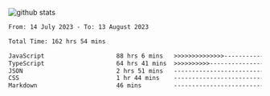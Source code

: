 
![github stats](https://github-readme-stats.vercel.app/api?username=realmahd1&show_icons=true&theme=codeSTACKr&hide_rank=true&count_private=true)

<!--START_SECTION:waka-->

```txt
From: 14 July 2023 - To: 13 August 2023

Total Time: 162 hrs 54 mins

JavaScript                    88 hrs 6 mins   >>>>>>>>>>>>>>-----------   54.09 %
TypeScript                    64 hrs 41 mins  >>>>>>>>>>---------------   39.71 %
JSON                          2 hrs 51 mins   -------------------------   01.75 %
CSS                           1 hr 44 mins    -------------------------   01.07 %
Markdown                      46 mins         -------------------------   00.48 %
```

<!--END_SECTION:waka-->

